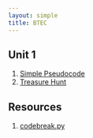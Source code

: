 ```yaml
---
layout: simple
title: BTEC
---
```


## Unit 1

1. [Simple Pseudocode](simple_pseudocode.html)
2. [Treasure Hunt](treasure_hunt.html)


## Resources

1. [codebreak.py](resources/codebreak.py)